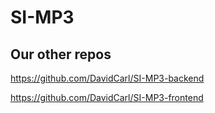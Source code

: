 # SI-MP3

## Our other repos

https://github.com/DavidCarl/SI-MP3-backend

https://github.com/DavidCarl/SI-MP3-frontend